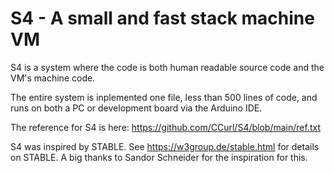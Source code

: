 # S4 - A small and fast stack machine VM

S4 is a system where the code is both human readable source code and the VM's machine code.

The entire system is inplemented one file, less than 500 lines of code, and runs on both a PC or development board via the Arduino IDE.

The reference for S4 is here: https://github.com/CCurl/S4/blob/main/ref.txt

S4 was inspired by STABLE. See https://w3group.de/stable.html for details on STABLE.
A big thanks to Sandor Schneider for the inspiration for this.
